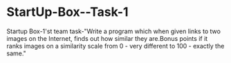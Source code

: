 # StartUp-Box--Task-1
Startup Box-1'st team task-"Write a program which when given links to two images on the Internet, finds out how similar they are.Bonus points if it ranks images on a similarity scale from 0 - very different to 100 - exactly the same."
